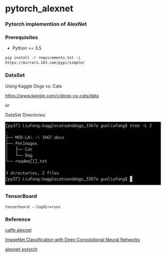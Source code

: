 # pytorch_alexnet

### Pytorch implemention of AlexNet

### Prerequisites

- Python >= 3.5

```shell
pip install -r requirements.txt -i https://mirrors.163.com/pypi/simple/
```

### DataSet

Using Kaggle Dogs vs. Cats

https://www.kaggle.com/c/dogs-vs-cats/data

or

DataSet Directories:

![image-20210219183820358](image-20210219183820358.png)

### TensorBoard

```
tensorboard --logdir=runs
```



### Reference

[caffe alexnet](https://github.com/BVLC/caffe/tree/master/models/bvlc_alexnet)

[ImageNet Classification with Deep Convolutional Neural Networks](http://www.cs.toronto.edu/~kriz/imagenet_classification_with_deep_convolutional.pdf)

[alexnet-pytorch](https://github.com/dansuh17/alexnet-pytorch)




